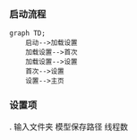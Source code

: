 ### 启动流程
```mermaid
graph TD;
    启动-->加载设置
    加载设置-->首次
    加载设置-->设置
    首次-->设置
    设置-->主页
```
### 设置项
. 输入文件夹
模型保存路径
线程数

